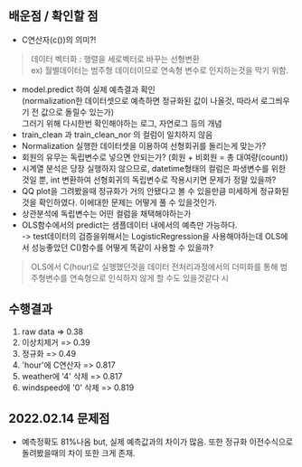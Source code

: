 ## 배운점 / 확인할 점 
* C연산자(c())의 의미?!
> 데이터 벡터화 : 행렬을 세로벡터로 바꾸는 선형변환 \
ex) 월별데이터는 범주형 데이터이므로 연속형 변수로 인지하는것을 막기 위함.

*  model.predict 하여 실제 예측결과 확인 \
   (normalization한 데이터셋으로 예측하면 정규화된 값이 나올것, 따라서 로그씌우기 전 값으로 돌릴수 있는가)  
  그러기 위해 다시한번 확인해야하는 로그, 자연로그 등의 개념
*  train_clean 과 train_clean_nor 의 컬럼이 일치하지 않음
*  Normalization 실행한 데이터셋을 이용하여 선형회귀를 돌리는게 맞는가?
*  회원의 유무는 독립변수로 넣으면 안되는가? (회원 + 비회원 = 총 대여량(count))
*  시계열 분석은 당장 실행하지 않으므로, datetime형태의 컬럼은 파생변수를 위한 것일 뿐, int 변환하여 선형회귀의 독립변수로 작용시키면 문제가 정말 있을까?
*  QQ plot을 그려봤을때 정규화가 거의 안됐다고 볼 수 있을만큼 미세하게 정규화된것을 확인하였다. 이에대한 문제는 어떻게 풀 수 있을것인가.
*  상관분석에 독립변수는 어떤 컬럼을 채택해야하는가
*  OLS함수에서의 predict는 샘플데이터 내에서의 예측만 가능하다. \
  -> test데이터의 검증을위해서는 LogisticRegression을 사용해야하는데 OLS에서 성능좋았던 C()함수를 어떻게 똑같이 사용할 수 있을까?
> OLS에서 C(hour)로 실행했던것을 데이터 전처리과정에서의 더미화를 통해 범주형변수를 연속형으로 인식하지 않게 할 수도 있을것같다 시
## 수행결과
1. raw data => 0.38 
2. 이상치제거 => 0.39 
3. 정규화 => 0.49
4. 'hour'에 C연산자 => 0.817 
5.  weather에 '4' 삭제 => 0.817 
6.  windspeed에 '0' 삭제 => 0.819
## 2022.02.14 문제점
* 예측정확도 81%나옴 but, 실제 예측값과의 차이가 많음. 또한 정규화 이전수식으로 돌려봤을때의 차이 또한 크게 존재.
